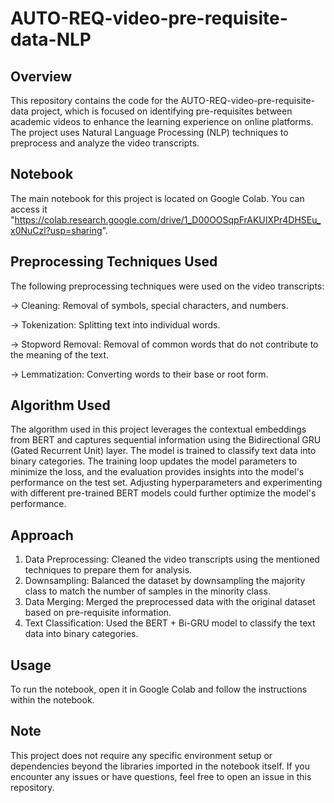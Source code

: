 # AUTO-REQ-video-pre-requisite-data-NLP

## Overview
This repository contains the code for the AUTO-REQ-video-pre-requisite-data project, which is focused on identifying pre-requisites between academic videos to enhance the learning experience on online platforms. The project uses Natural Language Processing (NLP) techniques to preprocess and analyze the video transcripts.

## Notebook
The main notebook for this project is located on Google Colab. You can access it "https://colab.research.google.com/drive/1_D00OOSqpFrAKUIXPr4DHSEu_x0NuCzl?usp=sharing".

## Preprocessing Techniques Used
The following preprocessing techniques were used on the video transcripts:

-> Cleaning: Removal of symbols, special characters, and numbers.

-> Tokenization: Splitting text into individual words.

-> Stopword Removal: Removal of common words that do not contribute to the meaning of the text.

-> Lemmatization: Converting words to their base or root form.

## Algorithm Used
The algorithm used in this project leverages the contextual embeddings from BERT and captures sequential information using the Bidirectional GRU (Gated Recurrent Unit) layer. The model is trained to classify text data into binary categories. The training loop updates the model parameters to minimize the loss, and the evaluation provides insights into the model's performance on the test set. Adjusting hyperparameters and experimenting with different pre-trained BERT models could further optimize the model's performance.

## Approach
1. Data Preprocessing: Cleaned the video transcripts using the mentioned techniques to prepare them for analysis.
2. Downsampling: Balanced the dataset by downsampling the majority class to match the number of samples in the minority class.
3. Data Merging: Merged the preprocessed data with the original dataset based on pre-requisite information.
4. Text Classification: Used the BERT + Bi-GRU model to classify the text data into binary categories.

## Usage
To run the notebook, open it in Google Colab and follow the instructions within the notebook.

## Note
This project does not require any specific environment setup or dependencies beyond the libraries imported in the notebook itself.
If you encounter any issues or have questions, feel free to open an issue in this repository.
